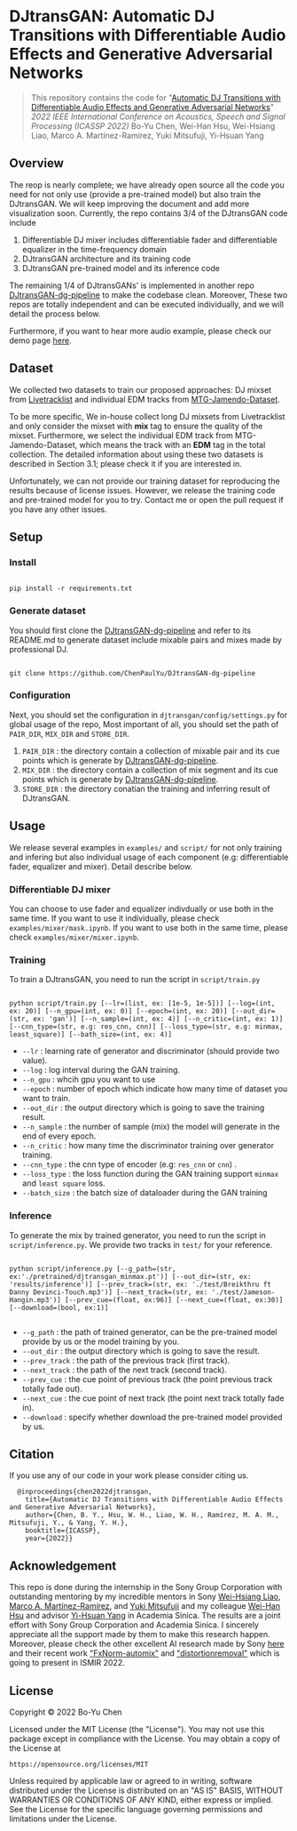 # DJtransGAN: Automatic DJ Transitions with Differentiable Audio Effects and Generative Adversarial Networks

> This repository contains the code for "[Automatic DJ Transitions with Differentiable Audio Effects and Generative Adversarial Networks](https://arxiv.org/abs/2110.06525)"
> *2022 IEEE International Conference on Acoustics, Speech and Signal Processing (ICASSP 2022)*
> Bo-Yu Chen, Wei-Han Hsu, Wei-Hsiang Liao, Marco A. Martínez-Ramírez, Yuki Mitsufuji, Yi-Hsuan Yang

## Overview


The reop is nearly complete; we have already open source all the code you need for not only use (provide a pre-trained model) but also train the DJtransGAN. We will keep improving the document and add more visualization soon. Currently, the repo contains 3/4 of the DJtransGAN code include

1. Differentiable DJ mixer includes differentiable fader and differentiable equalizer in the time-frequency domain 
2. DJtransGAN architecture and its training code 
3. DJtransGAN pre-trained model and its inference code

The remaining 1/4 of DJtransGANs' is implemented in another repo [DJtransGAN-dg-pipeline](https://github.com/ChenPaulYu/DJtransGAN-dg-pipeline) to make the codebase clean. Moreover, These two repos are totally independent and can be executed individually, and we will detail the process below.


Furthermore, if you want to hear more audio example, please check our demo page [here](https://paulyuchen.com/djtransgan-icassp2022/).


## Dataset

We collected two datasets to train our proposed approaches: DJ mixset from [Livetracklist](https://www.livetracklist.com/) and individual EDM tracks from [MTG-Jamendo-Dataset](https://github.com/MTG/mtg-jamendo-dataset). 

To be more specific, We in-house collect long DJ mixsets from Livetracklist and only consider the mixset with **mix** tag to ensure the quality of the mixset. Furthermore, we select the individual EDM track from MTG-Jamendo-Dataset, which means the track with an **EDM** tag in the total collection. The detailed information about using these two datasets is described in Section 3.1; please check it if you are interested in. 

Unfortunately, we can not provide our training dataset for reproducing the results because of license issues. However, we release the training code and pre-trained model for you to try. Contact me or open the pull request if you have any other issues. 


## Setup 

### Install 
```

pip install -r requirements.txt

```

### Generate dataset
You should first clone the [DJtransGAN-dg-pipeline](https://github.com/ChenPaulYu/DJtransGAN-dg-pipeline) and refer to its README.md to generate dataset include mixable  pairs and mixes made by professional DJ. 

```

git clone https://github.com/ChenPaulYu/DJtransGAN-dg-pipeline

```

### Configuration
Next, you should set the configuration in `djtransgan/config/settings.py`  for global usage of the repo, Most important of all, you should set the path of `PAIR_DIR`, `MIX_DIR` and  `STORE_DIR`.

1. `PAIR_DIR` : the directory contain a collection of mixable pair and its cue points which is generate by [DJtransGAN-dg-pipeline](https://github.com/ChenPaulYu/DJtransGAN-dg-pipeline).
2. `MIX_DIR` : the directory contain a collection of mix segment and its cue points which is generate by [DJtransGAN-dg-pipeline](https://github.com/ChenPaulYu/DJtransGAN-dg-pipeline).
3. `STORE_DIR` : the directory conatian the training and inferring result of DJtransGAN.



## Usage 

We release several examples in `examples/` and `script/` for  not only training and infering but also individual usage of each component (e.g: differentiable fader, equalizer and mixer).  Detail describe below. 

### Differentiable DJ mixer
You can choose to use fader and equalizer indivdually or use both in the same time. If you want to use it individually, please check `examples/mixer/mask.ipynb`. If you want to use both in the same time, please check `examples/mixer/mixer.ipynb`.

### Training

To train a DJtransGAN, you  need to run the script in `script/train.py`

```
  
python script/train.py [--lr=(list, ex: [1e-5, 1e-5])] [--log=(int, ex: 20)] [--n_gpu=(int, ex: 0)] [--epoch=(int, ex: 20)] [--out_dir=(str, ex: 'gan')] [--n_sample=(int, ex: 4)] [--n_critic=(int, ex: 1)] [--cnn_type=(str, e.g: res_cnn, cnn)] [--loss_type=(str, e.g: minmax, least_square)] [--bath_size=(int, ex: 4)]

```

- `--lr` :  learning rate of generator and discriminator (should provide two value). 
- `--log` :  log interval during the GAN training. 
- `--n_gpu` : whcih gpu you want to use 
- `--epoch` :  number of epoch which indicate how many time of dataset you want to train. 
-  `--out_dir` : the output directory which is going to save the training result. 
- `--n_sample` : the number of sample (mix) the model will generate in the end of every epoch. 
- `--n_critic` :   how many time the discriminator training over generator training. 
-  `--cnn_type` :  the cnn type of encoder (e.g: `res_cnn` or `cnn`) .  
- `--loss_type` :  the loss function during the GAN training support `minmax`  and `least square` loss. 
- `--batch_size` :  the batch size of dataloader during the GAN training


### Inference 
To generate the mix by trained generator, you need to run the script in `script/inference.py`. We provide two tracks in `test/` for your reference.

```
  
python script/inference.py [--g_path=(str, ex:'./pretrained/djtransgan_minmax.pt')] [--out_dir=(str, ex: 'results/inference')] [--prev_track=(str, ex: './test/Breikthru ft Danny Devinci-Touch.mp3')] [--next_track=(str, ex: './test/Jameson-Hangin.mp3')] [--prev_cue=(float, ex:96)] [--next_cue=(float, ex:30)] [--download=(bool, ex:1)]


```

- `--g_path` :  the path of trained generator, can be the pre-trained model provide by us or the model training by you.  
- `--out_dir` : the output directory which is going to save the result. 
- `--prev_track` : the path of the previous track (first track). 
- `--next_track` : the path of the next track (second track).  
-  `--prev_cue` :  the cue point of previous track (the point previous track totally fade out).  
- `--next_cue` :   the cue point of next track (the point next track totally fade in).  
- `--download` :   specify whether download the pre-trained model provided by us. 





## Citation

If you use any of our code in your work please consider citing us.

```
  @inproceedings{chen2022djtransgan,
    title={Automatic DJ Transitions with Differentiable Audio Effects and Generative Adversarial Networks},
    author={Chen, B. Y., Hsu, W. H., Liao, W. H., Ramírez, M. A. M., Mitsufuji, Y., & Yang, Y. H.},
    booktitle={ICASSP},
    year={2022}}
```

## Acknowledgement

This repo is done during the internship in the Sony Group Corporation with outstanding mentoring by my incredible mentors in Sony [Wei-Hsiang Liao](https://jp.linkedin.com/in/wei-hsiang-liao-66283154), [Marco A. Martínez-Ramírez](https://m-marco.com/), and [Yuki Mitsufuji](https://www.yukimitsufuji.com/) and my colleague [Wei-Han Hsu](https://github.com/ddman1101) and advisor [Yi-Hsuan Yang](https://www.citi.sinica.edu.tw/pages/yang/) in Academia  Sinica. The results are a joint effort with Sony Group Corporation and  Academia  Sinica. I sincerely appreciate all the support made by them to make this research happen. Moreover, please check the other excellent AI research made by Sony [here](https://github.com/sony/ai-research-code) and their recent work ["FxNorm-automix"](https://marco-martinez-sony.github.io/FxNorm-automix/) and ["distortionremoval"](https://joimort.github.io/distortionremoval/) which is going to present in ISMIR 2022.



## License
Copyright © 2022 Bo-Yu Chen

Licensed under the MIT License (the "License"). You may not use this
package except in compliance with the License. You may obtain a copy of the
License at

    https://opensource.org/licenses/MIT

Unless required by applicable law or agreed to in writing, software
distributed under the License is distributed on an "AS IS" BASIS,
WITHOUT WARRANTIES OR CONDITIONS OF ANY KIND, either express or implied.
See the License for the specific language governing permissions and
limitations under the License.
